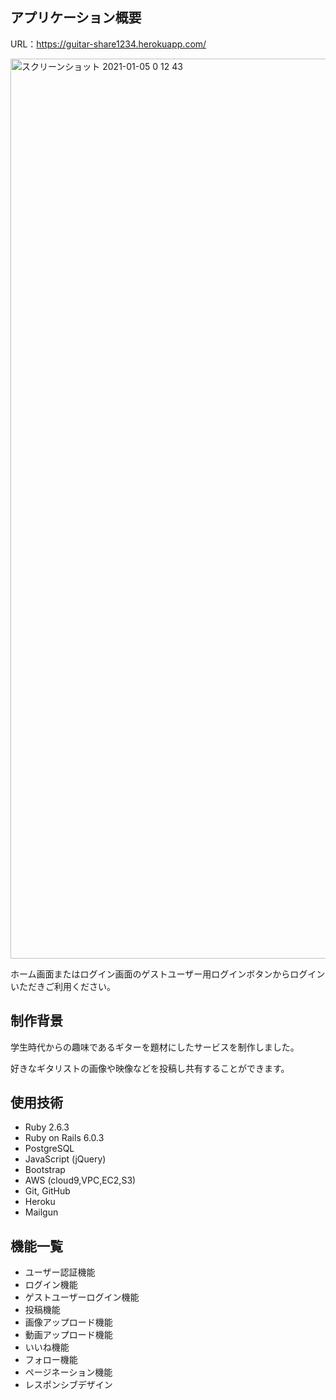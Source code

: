 ## アプリケーション概要

URL：https://guitar-share1234.herokuapp.com/

<img width="1440" alt="スクリーンショット 2021-01-05 0 12 43" src="https://user-images.githubusercontent.com/68327357/103549608-fedad480-4eea-11eb-9381-7d566c1fab8c.png">

ホーム画面またはログイン画面のゲストユーザー用ログインボタンからログインいただきご利用ください。

## 制作背景

学生時代からの趣味であるギターを題材にしたサービスを制作しました。

好きなギタリストの画像や映像などを投稿し共有することができます。

## 使用技術
* Ruby 2.6.3
* Ruby on Rails 6.0.3
* PostgreSQL
* JavaScript (jQuery)
* Bootstrap
* AWS (cloud9,VPC,EC2,S3)
* Git, GitHub
* Heroku
* Mailgun

## 機能一覧
* ユーザー認証機能
* ログイン機能
* ゲストユーザーログイン機能 
* 投稿機能
* 画像アップロード機能
* 動画アップロード機能
* いいね機能
* フォロー機能
* ページネーション機能
* レスポンシブデザイン
